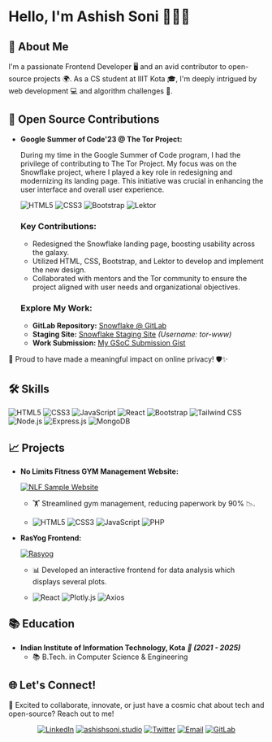 # Hello, I'm Ashish Soni 👨‍💻🚀


## 🚀 About Me

I'm a passionate Frontend Developer 🖥️ and an avid contributor to open-source projects 🌍. As a CS student at IIIT Kota 🎓, I'm deeply intrigued by web development 💻 and algorithm challenges 🧠.

## 🌟 Open Source Contributions

- **Google Summer of Code'23 @ The Tor Project:**

  During my time in the Google Summer of Code program, I had the privilege of contributing to The Tor Project. My focus was on the Snowflake project, where I played a key role in redesigning and modernizing its landing page. This initiative was crucial in enhancing the user interface and overall user experience.

  ![HTML5](https://img.shields.io/badge/-HTML5-%23E34F26?style=flat&logo=html5&logoColor=white)
  ![CSS3](https://img.shields.io/badge/-CSS3-%231572B6?style=flat&logo=css3)
  ![Bootstrap](https://img.shields.io/badge/-Bootstrap-%23563D7C?style=flat&logo=bootstrap)
  ![Lektor](https://img.shields.io/badge/-Lektor-%23A6141C?style=flat&logo=lektor)

  ### Key Contributions:

  - Redesigned the Snowflake landing page, boosting usability across the galaxy.
  - Utilized HTML, CSS, Bootstrap, and Lektor to develop and implement the new design.
  - Collaborated with mentors and the Tor community to ensure the project aligned with user needs and organizational objectives.

  ### Explore My Work:

  - **GitLab Repository:** [Snowflake @ GitLab](https://gitlab.torproject.org/tpo/web/snowflake)
  - **Staging Site:** [Snowflake Staging Site](https://snowflake.staging.torproject.org/) _(Username: tor-www)_
  - **Work Submission:** [My GSoC Submission Gist](https://gist.github.com/ashishsoniii/d139cd9b427d340342ef1ff04fae8960)

👏 Proud to have made a meaningful impact on online privacy! 🛡️✨

## 🛠️ Skills

![HTML5](https://img.shields.io/badge/-HTML5-%23E34F26?style=flat&logo=html5&logoColor=white)
![CSS3](https://img.shields.io/badge/-CSS3-%231572B6?style=flat&logo=css3)
![JavaScript](https://img.shields.io/badge/-JavaScript-%23F7DF1E?style=flat&logo=javascript&logoColor=black)
![React](https://img.shields.io/badge/-React-%23282C34?style=flat&logo=react)
![Bootstrap](https://img.shields.io/badge/-Bootstrap-%23563D7C?style=flat&logo=bootstrap)
![Tailwind CSS](https://img.shields.io/badge/-Tailwind%20CSS-%2338B2AC?style=flat&logo=tailwind-css)
![Node.js](https://img.shields.io/badge/-Node.js-%23339933?style=flat&logo=node.js&logoColor=white)
![Express.js](https://img.shields.io/badge/-Express.js-%23404D59?style=flat)
![MongoDB](https://img.shields.io/badge/-MongoDB-%2347A248?style=flat&logo=mongodb&logoColor=white)

## 📈 Projects

- **No Limits Fitness GYM Management Website:**

  [![NLF Sample Website](https://img.shields.io/badge/-Link-%234F26?style=flat&logo=gym&logoColor=white)](https://sample-nlf.000webhostapp.com/)

  - 🏋️ Streamlined gym management, reducing paperwork by 90% 📉.

  - ![HTML5](https://img.shields.io/badge/-HTML5-%23E34F26?style=flat&logo=html5&logoColor=white) ![CSS3](https://img.shields.io/badge/-CSS3-%231572B6?style=flat&logo=css3) ![JavaScript](https://img.shields.io/badge/-JavaScript-%23F7DF1E?style=flat&logo=javascript&logoColor=black) ![PHP](https://img.shields.io/badge/-PHP-%23777BB4?style=flat&logo=php&logoColor=white)

- **RasYog Frontend:**

  [![Rasyog](https://img.shields.io/badge/-Rasyog-%234826?style=flat&logo=gym&logoColor=white)](https://rasyog.netlify.app/)


  - 📊 Developed an interactive frontend for data analysis which displays several plots.

  - ![React](https://img.shields.io/badge/-React-%23282C34?style=flat&logo=react) ![Plotly.js](https://img.shields.io/badge/-Plotly.js-%2314354C?style=flat) ![Axios](https://img.shields.io/badge/-Axios-%2314354C?style=flat)

## 📚 Education

- **Indian Institute of Information Technology, Kota** **_📅 (2021 - 2025)_**
  - 📚 B.Tech. in Computer Science & Engineering

## 🌐 Let's Connect!

💫 Excited to collaborate, innovate, or just have a cosmic chat about tech and open-source? Reach out to me!

<div align="center">

[![LinkedIn](https://img.shields.io/badge/-LinkedIn-0A66C2?style=for-the-badge&logo=linkedin&logoColor=white)](Your-LinkedIn-Link)
[![ashishsoni.studio](https://img.shields.io/badge/-ashishsoni.studio-0A10A0?style=for-the-badge&logo=icon&logoColor=white)](https://ashishsoni.studio/)
[![Twitter](https://img.shields.io/badge/-Twitter-000000?style=for-the-badge&logo=x&logoColor=white)](https://x.com/Ashishsoni_1)
[![Email](https://img.shields.io/badge/-ashishsoni2002%40gmail.com-D14836?style=for-the-badge&logo=gmail&logoColor=white)](mailto:ashishsoni2002@gmail.com)
[![GitLab](https://img.shields.io/badge/-GitLab-purple?style=for-the-badge&logo=gitlab&logoColor=white)](https://gitlab.torproject.org/ashishsoniii/)

</div>





<!-- Optional: Add a section for blog posts if you write blogs -->

<!---
ashishsoniii/ashishsoniii is a ✨ special ✨ repository because its `README.md` (this file) appears on your GitHub profile.
You can click the Preview link to take a look at your changes.
--->
